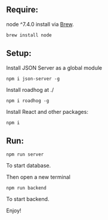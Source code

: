 ## Require: 
node ^7.4.0
install via [Brew](http://brew.sh/).
```
brew install node
```

## Setup:
Install JSON Server as a global module
```
npm i json-server -g
```

Install roadhog at ./
```
npm i roadhog -g
```

Install React and other packages:
```
npm i
```

## Run:
```
npm run server 
```
To start database.

Then open a new terminal
```
npm run backend
```
To start backend.

Enjoy!

